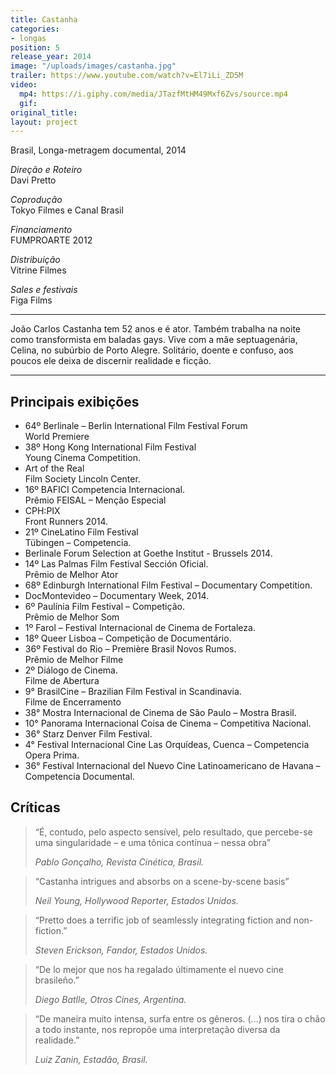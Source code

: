```yaml
---
title: Castanha
categories:
- longas
position: 5
release_year: 2014
image: "/uploads/images/castanha.jpg"
trailer: https://www.youtube.com/watch?v=El7iLi_ZD5M
video:
  mp4: https://i.giphy.com/media/JTazfMtHM49Mxf6Zvs/source.mp4
  gif: 
original_title: 
layout: project
---
```


Brasil, Longa-metragem documental, 2014

_Direção e Roteiro_  
Davi Pretto

_Coprodução_  
Tokyo Filmes e Canal Brasil

_Financiamento_  
FUMPROARTE 2012

_Distribuição_  
Vitrine Filmes

_Sales e festivais_  
Figa Films

---

João Carlos Castanha tem 52 anos e é ator. Também trabalha na noite como transformista em baladas gays. Vive com a mãe septuagenária, Celina, no subúrbio de Porto Alegre. Solitário, doente e confuso, aos poucos ele deixa de discernir realidade e ficção.

---

## Principais exibições

- 64º Berlinale – Berlin International Film Festival Forum  
  World Premiere
- 38º Hong Kong International Film Festival  
  Young Cinema Competition.
- Art of the Real  
  Film Society Lincoln Center.
- 16º BAFICI Competencia Internacional.  
  Prêmio FEISAL – Menção Especial
- CPH:PIX  
  Front Runners 2014.
- 21º CineLatino Film Festival  
  Tübingen – Competencia.
- Berlinale Forum Selection at Goethe Institut - Brussels 2014.
- 14º Las Palmas Film Festival Sección Oficial.  
  Prêmio de Melhor Ator
- 68º Edinburgh International Film Festival – Documentary Competition.
- DocMontevideo – Documentary Week, 2014.
- 6º Paulínia Film Festival – Competição.  
  Prêmio de Melhor Som
- 1º Farol – Festival Internacional de Cinema de Fortaleza.
- 18º Queer Lisboa – Competição de Documentário.
- 36º Festival do Rio – Première Brasil Novos Rumos.  
  Prêmio de Melhor Filme
- 2º Diálogo de Cinema.  
  Filme de Abertura
- 9° BrasilCine – Brazilian Film Festival in Scandinavia.  
  Filme de Encerramento
- 38° Mostra Internacional de Cinema de São Paulo – Mostra Brasil.
- 10° Panorama Internacional Coisa de Cinema – Competitiva Nacional.
- 36° Starz Denver Film Festival.
- 4° Festival Internacional Cine Las Orquídeas, Cuenca – Competencia Opera Prima.
- 36° Festival Internacional del Nuevo Cine Latinoamericano de Havana – Competencia Documental.

## Críticas

> “É, contudo, pelo aspecto sensível, pelo resultado, que percebe-se uma singularidade – e uma tônica contínua – nessa obra”
>
> _Pablo Gonçalho, Revista Cinética, Brasil._

> “Castanha intrigues and absorbs on a scene-by-scene basis”
>
> _Neil Young, Hollywood Reporter, Estados Unidos._

> “Pretto does a terrific job of seamlessly integrating fiction and non-fiction.”
>
> _Steven Erickson, Fandor, Estados Unidos._

> “De lo mejor que nos ha regalado últimamente el nuevo cine brasileño.”
>
> _Diego Batlle, Otros Cines, Argentina._

> “De maneira muito intensa, surfa entre os gêneros. (…) nos tira o chão a todo instante, nos repropõe uma interpretação diversa da realidade.”
>
> _Luiz Zanin, Estadão, Brasil._
